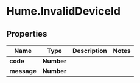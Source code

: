 # Hume.InvalidDeviceId

## Properties
Name | Type | Description | Notes
------------ | ------------- | ------------- | -------------
**code** | **Number** |  | 
**message** | **Number** |  | 


